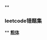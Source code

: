  **

### leetcode错题集
** 
 **[粗体](https://gitee.com/cz934892958/leetcode-error-set/tree/master/SQL)** 